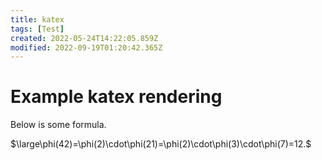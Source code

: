 ```yaml
---
title: katex
tags: [Test]
created: 2022-05-24T14:22:05.859Z
modified: 2022-09-19T01:20:42.365Z
---
```


# Example katex rendering
Below is some formula.

$\large\phi(42)=\phi(2)\cdot\phi(21)=\phi(2)\cdot\phi(3)\cdot\phi(7)=12.$
